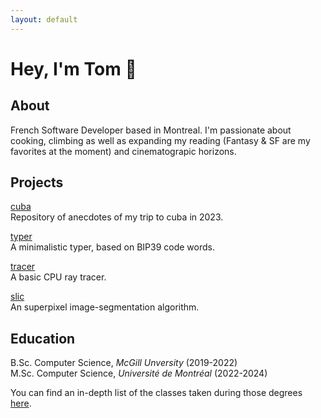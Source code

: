 ```yaml
---
layout: default
---
```


# Hey, I'm Tom 👋

## About

French Software Developer based in Montreal.
I'm passionate about cooking, climbing as well as expanding my reading (Fantasy & SF are my favorites at the moment) and cinematograpic horizons.


## Projects

[cuba](https://cuba.tomsarry.com) \
Repository of anecdotes of my trip to cuba in 2023.

[typer](https://typer.tomsarry.com) \
A minimalistic typer, based on BIP39 code words.

[tracer](https://github.com/tomsarry/tracer) \
A basic CPU ray tracer.

[slic](https://github.com/tomsarry/slic) \
An superpixel image-segmentation algorithm.

## Education

B.Sc. Computer Science, *McGill Unversity* (2019-2022) \
M.Sc. Computer Science, *Université de Montréal* (2022-2024)

You can find an in-depth list of the classes taken during those degrees [here](./classes.html).